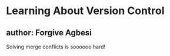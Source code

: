 # Learning About Version Control
## author: Forgive Agbesi


Solving merge conflicts is soooooo hard!
